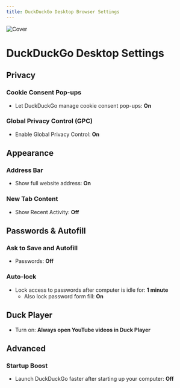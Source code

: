 ```yaml
---
title: DuckDuckGo Desktop Browser Settings
---
```


![Cover](/assets/covers/duckduckgo.png)

# DuckDuckGo Desktop Settings

## Privacy

### Cookie Consent Pop-ups

* Let DuckDuckGo manage cookie consent pop-ups: **On**

### Global Privacy Control (GPC)

* Enable Global Privacy Control: **On**

## Appearance

### Address Bar

* Show full website address: **On**

### New Tab Content

* Show Recent Activity: **Off**

## Passwords & Autofill

### Ask to Save and Autofill

* Passwords: **Off**

### Auto-lock

* Lock access to passwords after computer is idle for: **1 minute**
  * Also lock password form fill: **On**

## Duck Player

* Turn on: **Always open YouTube videos in Duck Player**

## Advanced

### Startup Boost

* Launch DuckDuckGo faster after starting up your computer: **Off**
